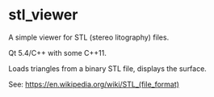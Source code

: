 # stl_viewer
A simple viewer for STL (stereo litography) files.

Qt 5.4/C++ with some C++11.

Loads triangles from a binary STL file, displays the surface.

See: https://en.wikipedia.org/wiki/STL_(file_format)


